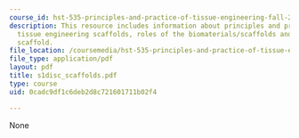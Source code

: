 ```yaml
---
course_id: hst-535-principles-and-practice-of-tissue-engineering-fall-2004
description: This resource includes information about principles and practice of using
  tissue engineering scaffolds, roles of the biomaterials/scaffolds and roles of a
  scaffold.
file_location: /coursemedia/hst-535-principles-and-practice-of-tissue-engineering-fall-2004/0cadc9df1c6deb2d8c721601711b02f4_s1disc_scaffolds.pdf
file_type: application/pdf
layout: pdf
title: s1disc_scaffolds.pdf
type: course
uid: 0cadc9df1c6deb2d8c721601711b02f4

---
```

None
